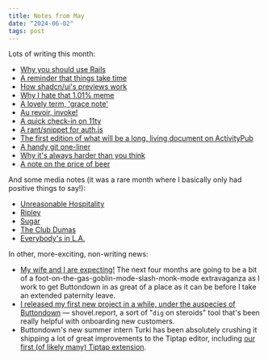 ```yaml
---
title: Notes from May
date: "2024-06-02"
tags: post
---
```


Lots of writing this month:

- [Why you should use Rails](https://jmduke.com/posts/post/rails/)
- [A reminder that things take time](https://jmduke.com/posts/post/things-take-time/)
- [How shadcn/ui's previews work](https://jmduke.com/posts/post/how-shadcn-ui-works/)
- [Why I hate that 1.01% meme](https://jmduke.com/posts/post/44/)
- [A lovely term, 'grace note'](https://jmduke.com/posts/post/grace-notes/)
- [Au revoir, invoke!](https://jmduke.com/posts/post/au-revoir-invoke/)
- [A quick check-in on 11ty](https://jmduke.com/posts/post/11ty-2/)
- [A rant/snippet for auth.js](https://jmduke.com/posts/post/authjs-square/)
- [The first edition of what will be a long, living document on ActivityPub](https://jmduke.com/posts/post/activitypub/)
- [A handy git one-liner](https://jmduke.com/posts/post/git-oneliner/)
- [Why it's always harder than you think](https://jmduke.com/posts/post/why-cant-you-just/)
- [A note on the price of beer](https://jmduke.com/posts/post/beer/)

And some media notes (it was a rare month where I basically only had positive things to say!):

- [Unreasonable Hospitality](https://jmduke.com/media/unreasonable-hospitality/)
- [Ripley](https://jmduke.com/media/ripley/)
- [Sugar](https://jmduke.com/media/sugar/)
- [The Club Dumas](https://jmduke.com/media/the%20club%20dumas/)
- [Everybody's in L.A.](https://jmduke.com/media/everybodys-in-la/)

In other, more-exciting, non-writing news:

- [My wife and I are expecting!](https://x.com/jmduke/status/1790037973540512226) The next four months are going to be a bit of a foot-on-the-gas-goblin-mode-slash-monk-mode extravaganza as I work to get Buttondown in as great of a place as it can be before I take an extended paternity leave.
- [I released my first new project in a while, under the auspecies of Buttondown](https://www.shovel.report/) — shovel.report, a sort of "`dig` on steroids" tool that's been really helpful with onboarding new customers.
- Buttondown's new summer intern Turki has been absolutely crushing it shipping a lot of great improvements to the Tiptap editor, including [our first (of likely many) Tiptap extension](https://github.com/buttondown/tiptap-footnotes).

